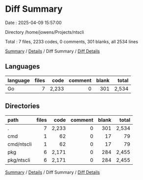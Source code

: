 # Diff Summary

Date : 2025-04-09 15:57:00

Directory /home/jowens/Projects/ntscli

Total : 7 files,  2233 codes, 0 comments, 301 blanks, all 2534 lines

[Summary](results.md) / [Details](details.md) / Diff Summary / [Diff Details](diff-details.md)

## Languages
| language | files | code | comment | blank | total |
| :--- | ---: | ---: | ---: | ---: | ---: |
| Go | 7 | 2,233 | 0 | 301 | 2,534 |

## Directories
| path | files | code | comment | blank | total |
| :--- | ---: | ---: | ---: | ---: | ---: |
| . | 7 | 2,233 | 0 | 301 | 2,534 |
| cmd | 1 | 62 | 0 | 17 | 79 |
| cmd/ntscli | 1 | 62 | 0 | 17 | 79 |
| pkg | 6 | 2,171 | 0 | 284 | 2,455 |
| pkg/ntscli | 6 | 2,171 | 0 | 284 | 2,455 |

[Summary](results.md) / [Details](details.md) / Diff Summary / [Diff Details](diff-details.md)